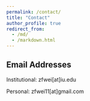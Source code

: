 ```yaml
---
permalink: /contact/
title: "Contact"
author_profile: true
redirect_from: 
  - /md/
  - /markdown.html
---
```


## Email Addresses
Institutional: zfwei\[at\]iu.edu

Personal: zfwei11\[at\]gmail.com

